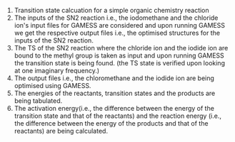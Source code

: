 1. Transition state calcuation for a simple organic chemistry reaction
2. The inputs of the SN2 reaction i.e., the iodomethane and the chloride ion's input files for GAMESS are considered and upon running GAMESS we get the respective output files i.e., the optimised structures for the inputs of the SN2 reaction.
3. The TS of the SN2 reaction where the chloride ion and the iodide ion are bound to the methyl group is taken as input and upon running GAMESS the transition state is being found. (the TS state is verified upon looking at one imaginary frequency.)
4. The output files i.e., the chloromethane and the iodide ion are being optimised using GAMESS.
5. The energies of the reactants, transition states and the products are being tabulated.
6. The activation energy(i.e., the difference between the energy of the transition state and that of the reactants) and the reaction energy (i.e., the difference between the energy of the products and that of the reactants) are being calculated.
